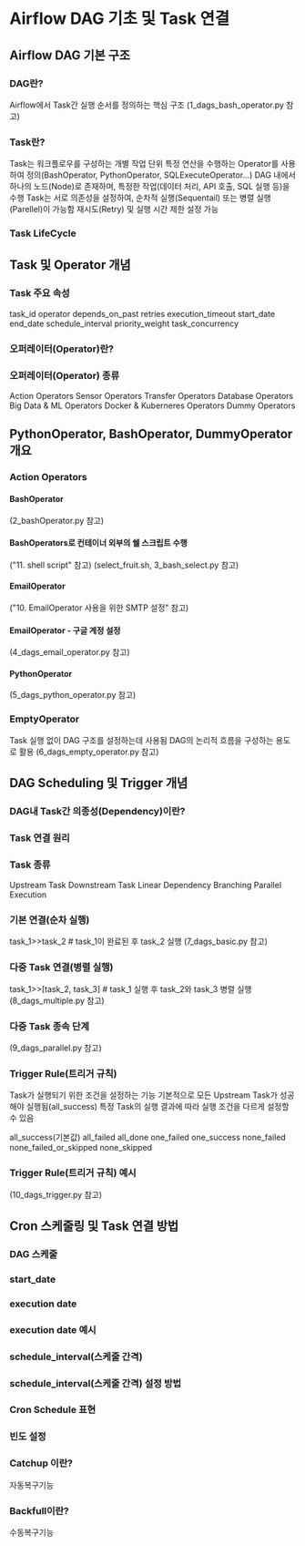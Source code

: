# Airflow DAG 기초 및 Task 연결
## Airflow DAG 기본 구조
### DAG란?
Airflow에서 Task간 실행 순서를 정의하는 핵심 구조
(1_dags_bash_operator.py 참고)
### Task란?
Task는 워크플로우를 구성하는 개별 작업 단위
특정 연산을 수행하는 Operator를 사용하여 정의(BashOperator, PythonOperator, SQLExecuteOperator...)
DAG 내에서 하나의 노드(Node)로 존재하며, 특정한 작업(데이터 처리, API 호출, SQL 실행 등)을 수행
Task는 서로 의존성을 설정하여, 순차적 실행(Sequentail) 또는 병렬 실행(Parellel)이 가능함
재시도(Retry) 및 실행 시간 제한 설정 가능
### Task LifeCycle

## Task 및 Operator 개념
### Task 주요 속성
task_id
operator
depends_on_past
retries
execution_timeout
start_date
end_date
schedule_interval
priority_weight
task_concurrency
### 오퍼레이터(Operator)란?
### 오퍼레이터(Operator) 종류
Action Operators
Sensor Operators
Transfer Operators
Database Operators
Big Data & ML Operators
Docker & Kuberneres Operators
Dummy Operators

## PythonOperator, BashOperator, DummyOperator 개요
### Action Operators
#### BashOperator
(2_bashOperator.py 참고)
#### BashOperators로 컨테이너 외부의 쉘 스크립트 수행
("11. shell script" 참고)
(select_fruit.sh, 3_bash_select.py 참고)
#### EmailOperator
("10. EmailOperator 사용을 위한 SMTP 설정" 참고)
#### EmailOperator - 구글 계정 설정
(4_dags_email_operator.py 참고)
#### PythonOperator
(5_dags_python_operator.py 참고) 
### EmptyOperator
Task 실행 없이 DAG 구조를 설정하는데 사용됨
DAG의 논리적 흐름을 구성하는 용도로 활용
(6_dags_empty_operator.py 참고)

## DAG Scheduling 및 Trigger 개념
### DAG내 Task간 의종성(Dependency)이란?
### Task 연결 원리
### Task 종류
Upstream Task
Downstream Task
Linear Dependency
Branching
Parallel Execution
### 기본 연결(순차 실행)
task_1>>task_2 # task_1이 완료된 후 task_2 실행
(7_dags_basic.py 참고)
### 다중 Task 연결(병렬 실행)
task_1>>[task_2, task_3] # task_1 실행 후 task_2와 task_3 병렬 실행
(8_dags_multiple.py 참고)
### 다중 Task 종속 단계
(9_dags_parallel.py 참고)
### Trigger Rule(트리거 규칙)
Task가 실행되기 위한 조건을 설정하는 기능
기본적으로 모든 Upstream Task가 성공해야 실행됨(all_success)
특정 Task의 실행 결과에 따라 실행 조건을 다르게 설정할 수 있음

all_success(기본값)
all_failed
all_done
one_failed
one_success
none_failed
none_failed_or_skipped
none_skipped
### Trigger Rule(트리거 규칙) 예시
(10_dags_trigger.py 참고)


## Cron 스케줄링 및 Task 연결 방법
### DAG 스케줄
### start_date
### execution date
### execution date 예시
### schedule_interval(스케줄 간격)
### schedule_interval(스케줄 간격) 설정 방법
### Cron Schedule 표현
### 빈도 설정
### Catchup 이란?
자동복구기능
### Backfull이란?
수동복구기능